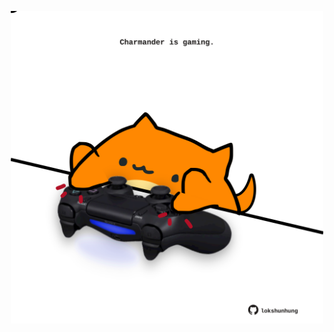 <!-- built at 26/08/2024, 17:01:36 UTC -->
<p align="center">
  <img width="500" height="500" src="./ReadmeImage.svg">
</p>
